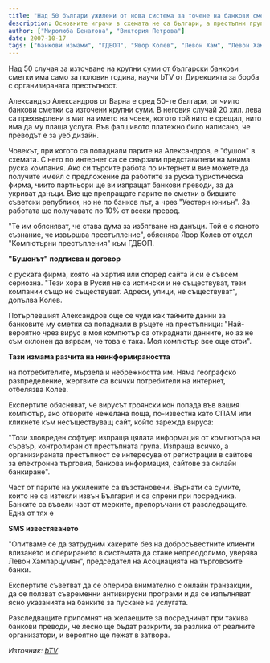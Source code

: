 ```yaml
---
title: "Над 50 българи ужилени от нова система за точене на банкови сметки"
description: Основните играчи в схемата не са българи, а престъпни групи от бившите съветски републики. Изгорели са и граждани от Белгия и Германия, разказват Миролюба Бенатова, Виктория Петрова и кореспонденти на телевизията от Варна.
author: ["Миролюба Бенатова", "Виктория Петрова"]
date: 2007-10-17
tags: ["банкови измами", "ГДБОП", "Явор Колев", "Левон Хам", "Левон Хампарцумян"]
---
```


Над 50 случая за източване на крупни суми от български банкови сметки има само за половин година, научи bTV от Дирекцията за борба с организираната престъпност.

Александър Александров от Варна е сред 50-те българи, от чиито банкови сметки са източени крупни суми. В неговия случай 20 хил. лева са прехвърлени в миг на името на човек, когото той нито е срещал, нито има да му плаща услуга. Във фалшивото платежно било написано, че преводът е за уеб дизайн.

Човекът, при когото са попаднали парите на Александров, е "бушон" в схемата. С него по интернет са се свързали представители на мнима руска компания. Ако си търсите работа по интернет и вие можете да получите имейл с предложение да работите за руска туристическа фирма, чиито партньори ще ви изпращат банкови преводи, за да укриват данъци. Вие ще препращате парите по сметки в бившите съветски републики, но не по банков път, а чрез "Уестерн юниън". За работата ще получавате по 10% от всеки превод.

"Те им обясняват, че става дума за избягване на данъци. Той е с ясното съзнание, че извършва престъпление", обяснява Явор Колев от отдел "Компютърни престъпления" към ГДБОП.

**"Бушонът" подписва и договор**

с руската фирма, която на хартия или според сайта й си е съвсем сериозна. "Тези хора в Русия не са истински и не съществуват, тези компании също не съществуват. Адреси, улици, не съществуват", допълва Колев.

Потърпевшият Александров още се чуди как тайните данни за банковите му сметки са попаднали в ръцете на престъпници: "Най-вероятно чрез вирус в моя компютър са откраднати данните, но аз не съм склонен да вярвам, че това е така. Моя компютър все още стои".

**Тази измама разчита на неинформираността**

на потребителите, мързела и небрежността им. Няма географско разпределение, жертвите са всички потребители на интернет, отбелязва Колев.

Експертите обясняват, че вирусът троянски кон попада във вашия компютър, ако отворите нежелана поща, по-известна като СПАМ или кликнете към несъществуващ сайт, който зарежда вируса:

"Този зловреден софтуер изпраща цялата информация от компютъра на сървър, контролиран от престъпната група. Изпраща всичко, а организираната престъпност се интересува от регистрации в сайтове за електронна търговия, банкова информация, сайтове за онлайн банкиране".

Част от парите на ужилените са възстановени. Върнати са сумите, които не са изтекли извън България и са спрени при посредника. Банките са въвели част от мерките, препоръчани от разследващите. Една от тях е

**SMS известяването**

"Опитваме се да затрудним хакерите без на добросъвестните клиенти влизането и оперирането в системата да стане непреодолимо, уверява Левон Хампарцумян", председател на Асоциацията на търговските банки.

Експертите съветват да се оперира внимателно с онлайн транзакции, да се ползват съвременни антивирусни програми и да се изпълняват ясно указанията на банките за пускане на услугата.

Разследващите припомнят на желаещите за посредничат при такива банкови преводи, че лесно ще бъдат разкрити, за разлика от реалните организатори, и вероятно ще лежат в затвора.



*Източник: [bTV](https://btvnovinite.bg/60910-Nad_50_balgari_ujileni_ot_nova_sistema_za_tochene_na_bankovi_smetki.html)*
